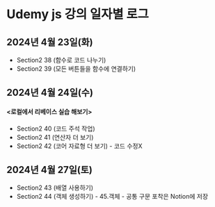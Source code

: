 Udemy js 강의 일자별 로그
========================

## 2024년 4월 23일(화)

- Section2 38 (함수로 코드 나누기)
- Section2 39 (모든 버튼들을 함수에 연결하기)

## 2024년 4월 24일(수)
#### <로컬에서 리베이스 실습 해보기>

- Section2 40 (코드 주석 작업)
- Section2 41 (연산자 더 보기)
- Section2 42 (코어 자료형 더 보기) - 코드 수정X

## 2024년 4월 27일(토)

- Section2 43 (배열 사용하기)
- Section2 44 (객체 생성하기) - 45.객체 - 공통 구문 포착은 Notion에 저장